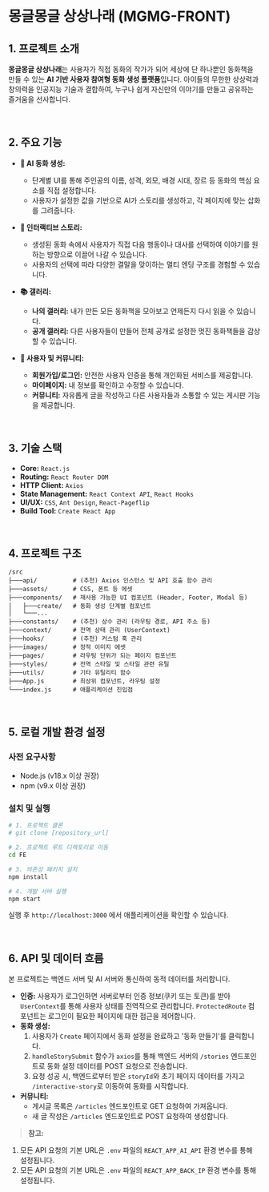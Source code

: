 # 몽글몽글 상상나래 (MGMG-FRONT)

## 1. 프로젝트 소개

**몽글몽글 상상나래**는 사용자가 직접 동화의 작가가 되어 세상에 단 하나뿐인 동화책을 만들 수 있는 **AI 기반 사용자 참여형 동화 생성 플랫폼**입니다. 아이들의 무한한 상상력과 창의력을 인공지능 기술과 결합하여, 누구나 쉽게 자신만의 이야기를 만들고 공유하는 즐거움을 선사합니다.

<br>

## 2. 주요 기능

- **🎨 AI 동화 생성:**
  - 단계별 UI를 통해 주인공의 이름, 성격, 외모, 배경 시대, 장르 등 동화의 핵심 요소를 직접 설정합니다.
  - 사용자가 설정한 값을 기반으로 AI가 스토리를 생성하고, 각 페이지에 맞는 삽화를 그려줍니다.

- **📖 인터랙티브 스토리:**
  - 생성된 동화 속에서 사용자가 직접 다음 행동이나 대사를 선택하여 이야기를 원하는 방향으로 이끌어 나갈 수 있습니다.
  - 사용자의 선택에 따라 다양한 결말을 맞이하는 멀티 엔딩 구조를 경험할 수 있습니다.

- **📚 갤러리:**
  - **나의 갤러리:** 내가 만든 모든 동화책을 모아보고 언제든지 다시 읽을 수 있습니다.
  - **공개 갤러리:** 다른 사용자들이 만들어 전체 공개로 설정한 멋진 동화책들을 감상할 수 있습니다.

- **👥 사용자 및 커뮤니티:**
  - **회원가입/로그인:** 안전한 사용자 인증을 통해 개인화된 서비스를 제공합니다.
  - **마이페이지:** 내 정보를 확인하고 수정할 수 있습니다.
  - **커뮤니티:** 자유롭게 글을 작성하고 다른 사용자들과 소통할 수 있는 게시판 기능을 제공합니다.

<br>

## 3. 기술 스택

- **Core:** `React.js`
- **Routing:** `React Router DOM`
- **HTTP Client:** `Axios`
- **State Management:** `React Context API`, `React Hooks`
- **UI/UX:** `CSS`, `Ant Design`, `React-Pageflip`
- **Build Tool:** `Create React App`

<br>

## 4. 프로젝트 구조

```
/src
├───api/          # (추천) Axios 인스턴스 및 API 호출 함수 관리
├───assets/       # CSS, 폰트 등 에셋
├───components/   # 재사용 가능한 UI 컴포넌트 (Header, Footer, Modal 등)
│   ├───create/   # 동화 생성 단계별 컴포넌트
│   └───...
├───constants/    # (추천) 상수 관리 (라우팅 경로, API 주소 등)
├───context/      # 전역 상태 관리 (UserContext)
├───hooks/        # (추천) 커스텀 훅 관리
├───images/       # 정적 이미지 에셋
├───pages/        # 라우팅 단위가 되는 페이지 컴포넌트
├───styles/       # 전역 스타일 및 스타일 관련 유틸
├───utils/        # 기타 유틸리티 함수
├───App.js        # 최상위 컴포넌트, 라우팅 설정
└───index.js      # 애플리케이션 진입점
```

<br>

## 5. 로컬 개발 환경 설정

### 사전 요구사항
- Node.js (v18.x 이상 권장)
- npm (v9.x 이상 권장)

### 설치 및 실행
```bash
# 1. 프로젝트 클론
# git clone [repository_url]

# 2. 프로젝트 루트 디렉토리로 이동
cd FE

# 3. 의존성 패키지 설치
npm install

# 4. 개발 서버 실행
npm start
```
실행 후 `http://localhost:3000` 에서 애플리케이션을 확인할 수 있습니다.

<br>

## 6. API 및 데이터 흐름

본 프로젝트는 백엔드 서버 및 AI 서버와 통신하여 동적 데이터를 처리합니다.

- **인증:** 사용자가 로그인하면 서버로부터 인증 정보(쿠키 또는 토큰)를 받아 `UserContext`를 통해 사용자 상태를 전역적으로 관리합니다. `ProtectedRoute` 컴포넌트는 로그인이 필요한 페이지에 대한 접근을 제어합니다.
- **동화 생성:**
  1. 사용자가 `Create` 페이지에서 동화 설정을 완료하고 '동화 만들기'를 클릭합니다.
  2. `handleStorySubmit` 함수가 `axios`를 통해 백엔드 서버의 `/stories` 엔드포인트로 동화 설정 데이터를 POST 요청으로 전송합니다.
  3. 요청 성공 시, 백엔드로부터 받은 `storyId`와 초기 페이지 데이터를 가지고 `/interactive-story`로 이동하여 동화를 시작합니다.
- **커뮤니티:**
  - 게시글 목록은 `/articles` 엔드포인트로 GET 요청하여 가져옵니다.
  - 새 글 작성은 `/articles` 엔드포인트로 POST 요청하여 생성합니다.

> **참고:** 
  1. 모든 API 요청의 기본 URL은 `.env` 파일의 `REACT_APP_AI_API` 환경 변수를 통해 설정됩니다.
  2. 모든 API 요청의 기본 URL은 `.env` 파일의 `REACT_APP_BACK_IP` 환경 변수를 통해 설정됩니다.


